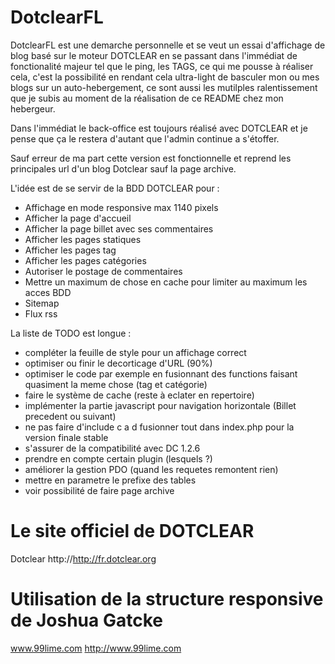 DotclearFL
==========

DotclearFL est une demarche personnelle et se veut un essai d'affichage de blog basé sur le moteur DOTCLEAR 
en se passant dans l'immédiat de fonctionalité majeur tel que le ping, les TAGS, ce qui me pousse à réaliser 
cela, c'est la possibilité en rendant cela ultra-light de basculer mon ou mes blogs sur 
un auto-hebergement, ce sont aussi les mutilples ralentissement que je subis au moment de la réalisation de 
ce README chez mon hebergeur. 

Dans l'immédiat le back-office est toujours réalisé avec DOTCLEAR et je pense que ça le restera d'autant
que l'admin continue a s'étoffer. 

Sauf erreur de ma part cette version est fonctionnelle et reprend les principales url d'un blog Dotclear sauf
la page archive.

L'idée est de se servir de la BDD DOTCLEAR pour :

* Affichage en mode responsive max 1140 pixels 
* Afficher la page d'accueil
* Afficher la page billet avec ses commentaires
* Afficher les pages statiques
* Afficher les pages tag
* Afficher les pages catégories
* Autoriser le postage de commentaires
* Mettre un maximum de chose en cache pour limiter au maximum les acces BDD
* Sitemap
* Flux rss

La liste de TODO est longue :

* compléter la feuille de style pour un affichage correct
* optimiser ou finir le decorticage d'URL (90%)
* optimiser le code par exemple en fusionnant des functions faisant quasiment la meme chose (tag et catégorie)
* faire le système de cache (reste à eclater en repertoire)
* implémenter la partie javascript pour navigation horizontale (Billet precedent ou suivant)
* ne pas faire d'include c a d fusionner tout dans index.php pour la version finale stable
* s'assurer de la compatibilité avec DC 1.2.6
* prendre en compte certain plugin (lesquels ?)
* améliorer la gestion PDO (quand les requetes remontent rien)
* mettre en parametre le prefixe des tables
* voir possibilité de faire page archive


Le site officiel de DOTCLEAR
===
Dotclear http://http://fr.dotclear.org

Utilisation de la structure responsive de Joshua Gatcke
===
www.99lime.com http://www.99lime.com

